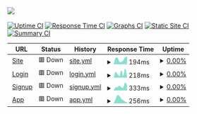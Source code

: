 <img src="https://assets.strike.financial/banner.png" width="30%"/>

[![Uptime CI](https://github.com/StrikeFinancial/status/workflows/Uptime%20CI/badge.svg)](https://github.com/StrikeFinancial/status/actions?query=workflow%3A%22Uptime+CI%22)
[![Response Time CI](https://github.com/StrikeFinancial/status/workflows/Response%20Time%20CI/badge.svg)](https://github.com/StrikeFinancial/status/actions?query=workflow%3A%22Response+Time+CI%22)
[![Graphs CI](https://github.com/StrikeFinancial/status/workflows/Graphs%20CI/badge.svg)](https://github.com/StrikeFinancial/status/actions?query=workflow%3A%22Graphs+CI%22)
[![Static Site CI](https://github.com/StrikeFinancial/status/workflows/Static%20Site%20CI/badge.svg)](https://github.com/StrikeFinancial/status/actions?query=workflow%3A%22Static+Site+CI%22)
[![Summary CI](https://github.com/StrikeFinancial/status/workflows/Summary%20CI/badge.svg)](https://github.com/StrikeFinancial/status/actions?query=workflow%3A%22Summary+CI%22)

<!--start: status pages-->
<!-- This summary is generated by Upptime (https://github.com/upptime/upptime) -->
<!-- Do not edit this manually, your changes will be overwritten -->
<!-- prettier-ignore -->
| URL | Status | History | Response Time | Uptime |
| --- | ------ | ------- | ------------- | ------ |
| <img alt="" src="https://icons.duckduckgo.com/ip3/strike.financial.ico" height="13"> [Site](https://strike.financial) | 🟥 Down | [site.yml](https://github.com/StrikeFinancial/status/commits/HEAD/history/site.yml) | <details><summary><img alt="Response time graph" src="./graphs/site/response-time-week.png" height="20"> 194ms</summary><br><a href="https://status.strike.financial/history/site"><img alt="Response time 286" src="https://img.shields.io/endpoint?url=https%3A%2F%2Fraw.githubusercontent.com%2FStrikeFinancial%2Fstatus%2FHEAD%2Fapi%2Fsite%2Fresponse-time.json"></a><br><a href="https://status.strike.financial/history/site"><img alt="24-hour response time 200" src="https://img.shields.io/endpoint?url=https%3A%2F%2Fraw.githubusercontent.com%2FStrikeFinancial%2Fstatus%2FHEAD%2Fapi%2Fsite%2Fresponse-time-day.json"></a><br><a href="https://status.strike.financial/history/site"><img alt="7-day response time 194" src="https://img.shields.io/endpoint?url=https%3A%2F%2Fraw.githubusercontent.com%2FStrikeFinancial%2Fstatus%2FHEAD%2Fapi%2Fsite%2Fresponse-time-week.json"></a><br><a href="https://status.strike.financial/history/site"><img alt="30-day response time 232" src="https://img.shields.io/endpoint?url=https%3A%2F%2Fraw.githubusercontent.com%2FStrikeFinancial%2Fstatus%2FHEAD%2Fapi%2Fsite%2Fresponse-time-month.json"></a><br><a href="https://status.strike.financial/history/site"><img alt="1-year response time 286" src="https://img.shields.io/endpoint?url=https%3A%2F%2Fraw.githubusercontent.com%2FStrikeFinancial%2Fstatus%2FHEAD%2Fapi%2Fsite%2Fresponse-time-year.json"></a></details> | <details><summary><a href="https://status.strike.financial/history/site">0.00%</a></summary><a href="https://status.strike.financial/history/site"><img alt="All-time uptime 0.00%" src="https://img.shields.io/endpoint?url=https%3A%2F%2Fraw.githubusercontent.com%2FStrikeFinancial%2Fstatus%2FHEAD%2Fapi%2Fsite%2Fuptime.json"></a><br><a href="https://status.strike.financial/history/site"><img alt="24-hour uptime 0.00%" src="https://img.shields.io/endpoint?url=https%3A%2F%2Fraw.githubusercontent.com%2FStrikeFinancial%2Fstatus%2FHEAD%2Fapi%2Fsite%2Fuptime-day.json"></a><br><a href="https://status.strike.financial/history/site"><img alt="7-day uptime 0.00%" src="https://img.shields.io/endpoint?url=https%3A%2F%2Fraw.githubusercontent.com%2FStrikeFinancial%2Fstatus%2FHEAD%2Fapi%2Fsite%2Fuptime-week.json"></a><br><a href="https://status.strike.financial/history/site"><img alt="30-day uptime 1.38%" src="https://img.shields.io/endpoint?url=https%3A%2F%2Fraw.githubusercontent.com%2FStrikeFinancial%2Fstatus%2FHEAD%2Fapi%2Fsite%2Fuptime-month.json"></a><br><a href="https://status.strike.financial/history/site"><img alt="1-year uptime 0.00%" src="https://img.shields.io/endpoint?url=https%3A%2F%2Fraw.githubusercontent.com%2FStrikeFinancial%2Fstatus%2FHEAD%2Fapi%2Fsite%2Fuptime-year.json"></a></details>
| <img alt="" src="https://icons.duckduckgo.com/ip3/login.strike.financial.ico" height="13"> [Login](https://login.strike.financial) | 🟥 Down | [login.yml](https://github.com/StrikeFinancial/status/commits/HEAD/history/login.yml) | <details><summary><img alt="Response time graph" src="./graphs/login/response-time-week.png" height="20"> 218ms</summary><br><a href="https://status.strike.financial/history/login"><img alt="Response time 275" src="https://img.shields.io/endpoint?url=https%3A%2F%2Fraw.githubusercontent.com%2FStrikeFinancial%2Fstatus%2FHEAD%2Fapi%2Flogin%2Fresponse-time.json"></a><br><a href="https://status.strike.financial/history/login"><img alt="24-hour response time 213" src="https://img.shields.io/endpoint?url=https%3A%2F%2Fraw.githubusercontent.com%2FStrikeFinancial%2Fstatus%2FHEAD%2Fapi%2Flogin%2Fresponse-time-day.json"></a><br><a href="https://status.strike.financial/history/login"><img alt="7-day response time 218" src="https://img.shields.io/endpoint?url=https%3A%2F%2Fraw.githubusercontent.com%2FStrikeFinancial%2Fstatus%2FHEAD%2Fapi%2Flogin%2Fresponse-time-week.json"></a><br><a href="https://status.strike.financial/history/login"><img alt="30-day response time 230" src="https://img.shields.io/endpoint?url=https%3A%2F%2Fraw.githubusercontent.com%2FStrikeFinancial%2Fstatus%2FHEAD%2Fapi%2Flogin%2Fresponse-time-month.json"></a><br><a href="https://status.strike.financial/history/login"><img alt="1-year response time 275" src="https://img.shields.io/endpoint?url=https%3A%2F%2Fraw.githubusercontent.com%2FStrikeFinancial%2Fstatus%2FHEAD%2Fapi%2Flogin%2Fresponse-time-year.json"></a></details> | <details><summary><a href="https://status.strike.financial/history/login">0.00%</a></summary><a href="https://status.strike.financial/history/login"><img alt="All-time uptime 0.00%" src="https://img.shields.io/endpoint?url=https%3A%2F%2Fraw.githubusercontent.com%2FStrikeFinancial%2Fstatus%2FHEAD%2Fapi%2Flogin%2Fuptime.json"></a><br><a href="https://status.strike.financial/history/login"><img alt="24-hour uptime 0.00%" src="https://img.shields.io/endpoint?url=https%3A%2F%2Fraw.githubusercontent.com%2FStrikeFinancial%2Fstatus%2FHEAD%2Fapi%2Flogin%2Fuptime-day.json"></a><br><a href="https://status.strike.financial/history/login"><img alt="7-day uptime 0.00%" src="https://img.shields.io/endpoint?url=https%3A%2F%2Fraw.githubusercontent.com%2FStrikeFinancial%2Fstatus%2FHEAD%2Fapi%2Flogin%2Fuptime-week.json"></a><br><a href="https://status.strike.financial/history/login"><img alt="30-day uptime 1.38%" src="https://img.shields.io/endpoint?url=https%3A%2F%2Fraw.githubusercontent.com%2FStrikeFinancial%2Fstatus%2FHEAD%2Fapi%2Flogin%2Fuptime-month.json"></a><br><a href="https://status.strike.financial/history/login"><img alt="1-year uptime 0.00%" src="https://img.shields.io/endpoint?url=https%3A%2F%2Fraw.githubusercontent.com%2FStrikeFinancial%2Fstatus%2FHEAD%2Fapi%2Flogin%2Fuptime-year.json"></a></details>
| <img alt="" src="https://icons.duckduckgo.com/ip3/signup.strike.financial.ico" height="13"> [Signup](https://signup.strike.financial) | 🟥 Down | [signup.yml](https://github.com/StrikeFinancial/status/commits/HEAD/history/signup.yml) | <details><summary><img alt="Response time graph" src="./graphs/signup/response-time-week.png" height="20"> 333ms</summary><br><a href="https://status.strike.financial/history/signup"><img alt="Response time 270" src="https://img.shields.io/endpoint?url=https%3A%2F%2Fraw.githubusercontent.com%2FStrikeFinancial%2Fstatus%2FHEAD%2Fapi%2Fsignup%2Fresponse-time.json"></a><br><a href="https://status.strike.financial/history/signup"><img alt="24-hour response time 249" src="https://img.shields.io/endpoint?url=https%3A%2F%2Fraw.githubusercontent.com%2FStrikeFinancial%2Fstatus%2FHEAD%2Fapi%2Fsignup%2Fresponse-time-day.json"></a><br><a href="https://status.strike.financial/history/signup"><img alt="7-day response time 333" src="https://img.shields.io/endpoint?url=https%3A%2F%2Fraw.githubusercontent.com%2FStrikeFinancial%2Fstatus%2FHEAD%2Fapi%2Fsignup%2Fresponse-time-week.json"></a><br><a href="https://status.strike.financial/history/signup"><img alt="30-day response time 255" src="https://img.shields.io/endpoint?url=https%3A%2F%2Fraw.githubusercontent.com%2FStrikeFinancial%2Fstatus%2FHEAD%2Fapi%2Fsignup%2Fresponse-time-month.json"></a><br><a href="https://status.strike.financial/history/signup"><img alt="1-year response time 270" src="https://img.shields.io/endpoint?url=https%3A%2F%2Fraw.githubusercontent.com%2FStrikeFinancial%2Fstatus%2FHEAD%2Fapi%2Fsignup%2Fresponse-time-year.json"></a></details> | <details><summary><a href="https://status.strike.financial/history/signup">0.00%</a></summary><a href="https://status.strike.financial/history/signup"><img alt="All-time uptime 0.00%" src="https://img.shields.io/endpoint?url=https%3A%2F%2Fraw.githubusercontent.com%2FStrikeFinancial%2Fstatus%2FHEAD%2Fapi%2Fsignup%2Fuptime.json"></a><br><a href="https://status.strike.financial/history/signup"><img alt="24-hour uptime 0.00%" src="https://img.shields.io/endpoint?url=https%3A%2F%2Fraw.githubusercontent.com%2FStrikeFinancial%2Fstatus%2FHEAD%2Fapi%2Fsignup%2Fuptime-day.json"></a><br><a href="https://status.strike.financial/history/signup"><img alt="7-day uptime 0.00%" src="https://img.shields.io/endpoint?url=https%3A%2F%2Fraw.githubusercontent.com%2FStrikeFinancial%2Fstatus%2FHEAD%2Fapi%2Fsignup%2Fuptime-week.json"></a><br><a href="https://status.strike.financial/history/signup"><img alt="30-day uptime 1.38%" src="https://img.shields.io/endpoint?url=https%3A%2F%2Fraw.githubusercontent.com%2FStrikeFinancial%2Fstatus%2FHEAD%2Fapi%2Fsignup%2Fuptime-month.json"></a><br><a href="https://status.strike.financial/history/signup"><img alt="1-year uptime 0.00%" src="https://img.shields.io/endpoint?url=https%3A%2F%2Fraw.githubusercontent.com%2FStrikeFinancial%2Fstatus%2FHEAD%2Fapi%2Fsignup%2Fuptime-year.json"></a></details>
| <img alt="" src="https://icons.duckduckgo.com/ip3/app.strike.financial.ico" height="13"> [App](https://app.strike.financial) | 🟥 Down | [app.yml](https://github.com/StrikeFinancial/status/commits/HEAD/history/app.yml) | <details><summary><img alt="Response time graph" src="./graphs/app/response-time-week.png" height="20"> 256ms</summary><br><a href="https://status.strike.financial/history/app"><img alt="Response time 223" src="https://img.shields.io/endpoint?url=https%3A%2F%2Fraw.githubusercontent.com%2FStrikeFinancial%2Fstatus%2FHEAD%2Fapi%2Fapp%2Fresponse-time.json"></a><br><a href="https://status.strike.financial/history/app"><img alt="24-hour response time 82" src="https://img.shields.io/endpoint?url=https%3A%2F%2Fraw.githubusercontent.com%2FStrikeFinancial%2Fstatus%2FHEAD%2Fapi%2Fapp%2Fresponse-time-day.json"></a><br><a href="https://status.strike.financial/history/app"><img alt="7-day response time 256" src="https://img.shields.io/endpoint?url=https%3A%2F%2Fraw.githubusercontent.com%2FStrikeFinancial%2Fstatus%2FHEAD%2Fapi%2Fapp%2Fresponse-time-week.json"></a><br><a href="https://status.strike.financial/history/app"><img alt="30-day response time 198" src="https://img.shields.io/endpoint?url=https%3A%2F%2Fraw.githubusercontent.com%2FStrikeFinancial%2Fstatus%2FHEAD%2Fapi%2Fapp%2Fresponse-time-month.json"></a><br><a href="https://status.strike.financial/history/app"><img alt="1-year response time 223" src="https://img.shields.io/endpoint?url=https%3A%2F%2Fraw.githubusercontent.com%2FStrikeFinancial%2Fstatus%2FHEAD%2Fapi%2Fapp%2Fresponse-time-year.json"></a></details> | <details><summary><a href="https://status.strike.financial/history/app">0.00%</a></summary><a href="https://status.strike.financial/history/app"><img alt="All-time uptime 0.00%" src="https://img.shields.io/endpoint?url=https%3A%2F%2Fraw.githubusercontent.com%2FStrikeFinancial%2Fstatus%2FHEAD%2Fapi%2Fapp%2Fuptime.json"></a><br><a href="https://status.strike.financial/history/app"><img alt="24-hour uptime 0.00%" src="https://img.shields.io/endpoint?url=https%3A%2F%2Fraw.githubusercontent.com%2FStrikeFinancial%2Fstatus%2FHEAD%2Fapi%2Fapp%2Fuptime-day.json"></a><br><a href="https://status.strike.financial/history/app"><img alt="7-day uptime 0.00%" src="https://img.shields.io/endpoint?url=https%3A%2F%2Fraw.githubusercontent.com%2FStrikeFinancial%2Fstatus%2FHEAD%2Fapi%2Fapp%2Fuptime-week.json"></a><br><a href="https://status.strike.financial/history/app"><img alt="30-day uptime 1.38%" src="https://img.shields.io/endpoint?url=https%3A%2F%2Fraw.githubusercontent.com%2FStrikeFinancial%2Fstatus%2FHEAD%2Fapi%2Fapp%2Fuptime-month.json"></a><br><a href="https://status.strike.financial/history/app"><img alt="1-year uptime 0.00%" src="https://img.shields.io/endpoint?url=https%3A%2F%2Fraw.githubusercontent.com%2FStrikeFinancial%2Fstatus%2FHEAD%2Fapi%2Fapp%2Fuptime-year.json"></a></details>

<!--end: status pages-->
